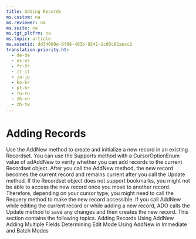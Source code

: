 ```yaml
---
title: Adding Records
ms.custom: na
ms.reviewer: na
ms.suite: na
ms.tgt_pltfrm: na
ms.topic: article
ms.assetid: dd34669e-6f06-403b-9241-1c85c82aecc2
translation.priority.ht: 
  - de-de
  - es-es
  - fr-fr
  - it-it
  - ja-jp
  - ko-kr
  - pt-br
  - ru-ru
  - zh-cn
  - zh-tw
---
```

# Adding Records
<?xml version="1.0" encoding="utf-8"?>
<developerReferenceWithoutSyntaxDocument xmlns="http://ddue.schemas.microsoft.com/authoring/2003/5" xmlns:xlink="http://www.w3.org/1999/xlink" xmlns:xsi="http://www.w3.org/2001/XMLSchema-instance" xsi:schemaLocation="http://ddue.schemas.microsoft.com/authoring/2003/5 http://dduestorage.blob.core.windows.net/ddueschema/developer.xsd">
  <introduction>
    <para>Use the <legacyBold>AddNew</legacyBold> method to create and initialize a new record in an existing <legacyBold>Recordset</legacyBold>. You can use the <legacyBold>Supports</legacyBold> method with a <legacyBold>CursorOptionEnum</legacyBold> value of <legacyBold>adAddNew</legacyBold> to verify whether you can add records to the current <legacyBold>Recordset</legacyBold> object.</para>
    <para>After you call the <legacyBold>AddNew</legacyBold> method, the new record becomes the current record and remains current after you call the <legacyBold>Update</legacyBold> method. If the <legacyBold>Recordset</legacyBold> object does not support bookmarks, you might not be able to access the new record once you move to another record. Therefore, depending on your cursor type, you might need to call the <legacyBold>Requery</legacyBold> method to make the new record accessible.</para>
    <para>If you call <legacyBold>AddNew</legacyBold> while editing the current record or while adding a new record, ADO calls the <legacyBold>Update</legacyBold> method to save any changes and then creates the new record.</para>
    <para>This section contains the following topics.  </para>
    <list class="bullet">
      <listItem>
        <para>             <legacyLink xlink:href="cab4adff-f22f-4fb1-9217-f8138c795268">Adding Records Using AddNew</legacyLink>           </para>
      </listItem>
      <listItem>
        <para>             <legacyLink xlink:href="f3648ef4-9f36-4991-a868-83a617389844">Adding Multiple Fields</legacyLink>           </para>
      </listItem>
      <listItem>
        <para>             <legacyLink xlink:href="4c7e010d-08cd-4e22-9b32-23c36f02f88c">Determining Edit Mode</legacyLink>           </para>
      </listItem>
      <listItem>
        <para>             <legacyLink xlink:href="ed314bb9-e188-4658-a68c-a2abc49610be">Using AddNew in Immediate and Batch Modes</legacyLink>           </para>
      </listItem>
    </list>
  </introduction>
  <relatedTopics />
</developerReferenceWithoutSyntaxDocument>